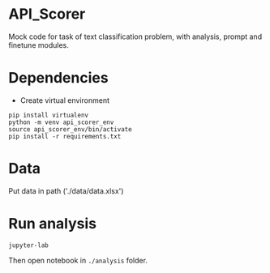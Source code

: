 # API_Scorer
Mock code for task of text classification problem, with analysis, prompt and finetune modules.


# Dependencies

- Create virtual environment
```
pip install virtualenv
python -m venv api_scorer_env
source api_scorer_env/bin/activate
pip install -r requirements.txt
```
# Data
Put data in path ('./data/data.xlsx')


# Run analysis

```
jupyter-lab
```
Then open notebook in `./analysis` folder.